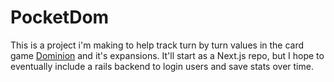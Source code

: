 # PocketDom

This is a project i'm making to help track turn by turn values in the card game [Dominion](https://boardgamegeek.com/boardgame/36218/dominion) and it's expansions. It'll start as a Next.js repo, but I hope to eventually include a rails backend to login users and save stats over time.
